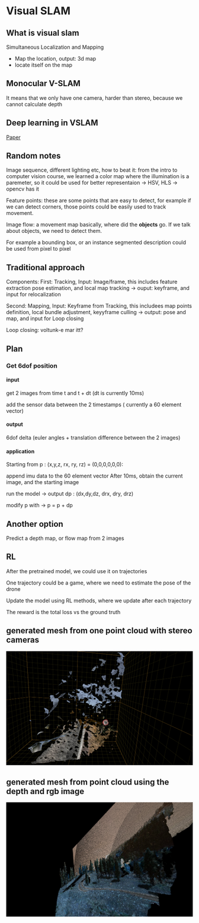 # Visual SLAM 

## What is visual slam 

Simultaneous Localization and Mapping

- Map the location, output: 3d map
- locate itself on the map

## Monocular V-SLAM

It means that we only have one camera, harder than stereo, because we cannot calculate depth 

## Deep learning in VSLAM

[Paper](https://arxiv.org/abs/1803.02286)

## Random notes 

Image sequence, different lighting etc, how to beat it: from the intro to computer vision course, we learned a color map where the illumination is a paremeter, so it could be used for better representaion -> HSV, HLS -> opencv has it 

Feature points: these are some points that are easy to detect, for example if we can detect corners, those points could be easily used to track movement.

Image flow: a movement map basically, where did the __objects__ go. If we talk about objects, we need to detect them.

For example a bounding box, or an instance segmented description could be used from pixel to pixel

## Traditional approach

Components:
First: Tracking, Input: Image/frame, this includes feature extraction pose estimation, and local map tracking -> ouput: keyframe, and input for relocalization 

Second: Mapping, Input: Keyframe from Tracking, this includees map points definition, local bundle adjustment, keyyframe culling -> output: pose and map, and input for Loop closing

Loop closing: voltunk-e mar itt? 

## Plan

### Get 6dof position 

#### input 

get 2 images from time t and t + dt (dt is currently 10ms)

add the sensor data between the 2 timestamps ( currently a 60 element vector)

#### output

6dof delta (euler angles + translation difference between the 2 images)


#### application 

Starting from p : (x,y,z, rx, ry, rz) = (0,0,0,0,0,0):

append imu data to the 60 element vector 
After 10ms, obtain the current image, and the starting image

run the model  -> output dp : (dx,dy,dz, drx, dry, drz)

modify p with -> p = p + dp

## Another option

Predict a depth map, or flow map from 2 images

## RL 

After the pretrained model, we could use it on trajectories

One trajectory could be a game, where we need to estimate the pose of the drone

Update the model using RL methods, where we update after each trajectory

The reward is the total loss vs the ground truth


## generated mesh from one point cloud with stereo cameras

![](snapshot00.png)

## generated mesh from point cloud using the depth and rgb image
![](./snapshot_00-00.png)

